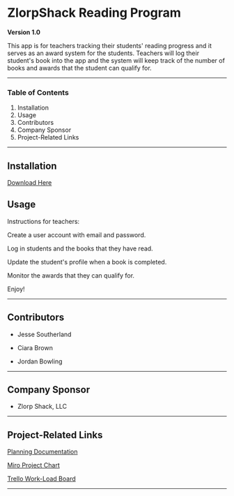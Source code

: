 # ZlorpShack Reading Program

**Version 1.0**

This app is for teachers tracking their students' reading progress and it serves as an award system for the students.
Teachers will log their student's book into the app and the system will keep track of the number of books and awards that the student can qualify for.

---

### Table of Contents

1. Installation
2. Usage
3. Contributors
4. Company Sponsor
5. Project-Related Links

---

## Installation

[Download Here](https://github.com/cnbrown2021/ZlorpShack/archive/refs/heads/master.zip)

## Usage

Instructions for teachers:

Create a user account with email and password.

Log in students and the books that they have read.

Update the student's profile when a book is completed.

Monitor the awards that they can qualify for.

Enjoy!

---

## Contributors

  * Jesse Southerland
  
  * Ciara Brown
  
  * Jordan Bowling

---

## Company Sponsor

  * Zlorp Shack, LLC

---

## Project-Related Links

[Planning Documentation](https://docs.google.com/document/d/12o8-2W4Qsp2XJ8uqeXxJztZ0m_LuNBIe9tTrxSnUgZ4/edit?usp=sharing)

[Miro Project Chart](https://miro.com/app/board/o9J_lofkAVU=/)

[Trello Work-Load Board](https://trello.com/invite/b/x2oUty9K/a9863da54df56e5656ed355632180a0a/zlorp-shack-reading-program)

___
